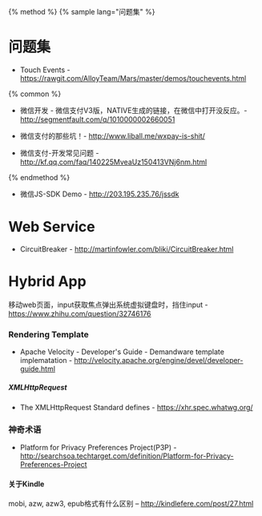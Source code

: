 {% method %}
{% sample lang="问题集" %}

# 问题集

* Touch Events - https://rawgit.com/AlloyTeam/Mars/master/demos/touchevents.html

{% common %}

* 微信开发 - 微信支付V3版，NATIVE生成的链接，在微信中打开没反应。- http://segmentfault.com/q/1010000002660051

* 微信支付的那些坑！- http://www.liball.me/wxpay-is-shit/

* 微信支付-开发常见问题 - http://kf.qq.com/faq/140225MveaUz150413VNj6nm.html

{% endmethod %}

* 微信JS-SDK Demo - http://203.195.235.76/jssdk


# Web Service

* CircuitBreaker - http://martinfowler.com/bliki/CircuitBreaker.html

# Hybrid App

移动web页面，input获取焦点弹出系统虚拟键盘时，挡住input - https://www.zhihu.com/question/32746176


### Rendering Template

* Apache Velocity - Developer's Guide - Demandware template implematation - http://velocity.apache.org/engine/devel/developer-guide.html

##### XMLHttpRequest

* The XMLHttpRequest Standard defines - https://xhr.spec.whatwg.org/

### 神奇术语

* Platform for Privacy Preferences Project(P3P) -http://searchsoa.techtarget.com/definition/Platform-for-Privacy-Preferences-Project

#### 关于Kindle

mobi, azw, azw3, epub格式有什么区别 – http://kindlefere.com/post/27.html